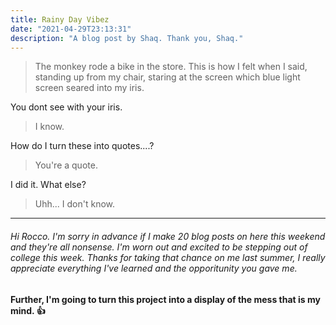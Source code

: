 ```yaml
---
title: Rainy Day Vibez
date: "2021-04-29T23:13:31"
description: "A blog post by Shaq. Thank you, Shaq."
---
```

>The monkey rode a bike in the store. This is how I felt when I said, standing up from my chair, staring at the screen which blue light screen seared into my iris.

You dont see with your iris.

> I know.

How do I turn these into quotes....?

>You're a quote.

I did it.
What else?

>Uhh... I don't know.

---

###### Hi Rocco. I'm sorry in advance if I make 20 blog posts on here this weekend and they're all nonsense. I'm worn out and excited to be stepping out of college this week. Thanks for taking that chance on me last summer, I really appreciate everything I've learned and the opporitunity you gave me. 

#### Further, I'm going to turn this project into a display of the mess that is my mind. 👍